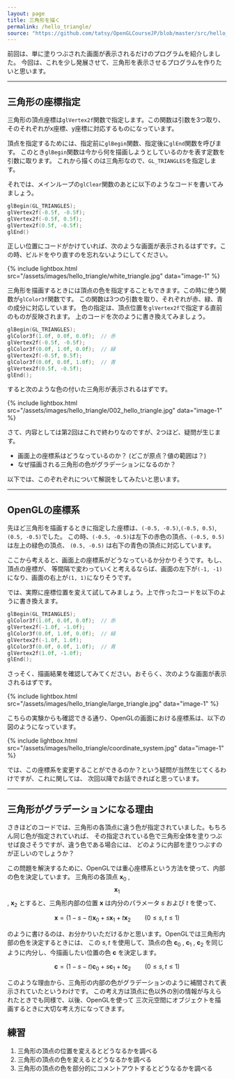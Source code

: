 ```yaml
---
layout: page
title: 三角形を描く
permalink: /hello_triangle/
source: "https://github.com/tatsy/OpenGLCourseJP/blob/master/src/hello_triangle/main.cpp"
---
```


前回は、単に塗りつぶされた画面が表示されるだけのプログラムを紹介しました。
今回は、これを少し発展させて、三角形を表示させるプログラムを作りたいと思います。

---

## 三角形の座標指定

三角形の頂点座標は`glVertex2f`関数で指定します。この関数は引数を3つ取り、
そのそれぞれがx座標、y座標に対応するものになっています。

頂点を指定するためには、指定前に`glBegin`関数、指定後に`glEnd`関数を呼びます。
このとき`glBegin`関数は今から何を描画しようとしているのかを表す定数を引数に取ります。
これから描くのは三角形なので、`GL_TRIANGLES`を指定します。

それでは、メインループの`glClear`関数のあとに以下のようなコードを書いてみましょう。

```c++
glBegin(GL_TRIANGLES);
glVertex2f(-0.5f, -0.5f);
glVertex2f(-0.5f, 0.5f);
glVertex2f(0.5f, -0.5f);
glEnd()
```

正しい位置にコードがかけていれば、次のような画面が表示されるはずです。この時、ビルドをやり直すのを忘れないようにしてください。

{% include lightbox.html src="/assets/images/hello_triangle/white_triangle.jpg" data="image-1" %}

三角形を描画するときには頂点の色を指定することもできます。この時に使う関数が`glColor3f`関数です。
この関数は3つの引数を取り、それぞれが赤、緑、青の成分に対応しています。
色の指定は、頂点位置を`glVertex2f`で指定する直前のものが反映されます。
上のコードを次のように書き換えてみましょう。

```c++
glBegin(GL_TRIANGLES);
glColor3f(1.0f, 0.0f, 0.0f);  // 赤
glVertex2f(-0.5f, -0.5f);
glColor3f(0.0f, 1.0f, 0.0f);  // 緑
glVertex2f(-0.5f, 0.5f);
glColor3f(0.0f, 0.0f, 1.0f);  // 青
glVertex2f(0.5f, -0.5f);
glEnd();
```

すると次のような色の付いた三角形が表示されるはずです。

{% include lightbox.html src="/assets/images/hello_triangle/002_hello_triangle.jpg" data="image-1" %}

さて、内容としては第2回はこれで終わりなのですが、2つほど、疑問が生じます。

* 画面上の座標系はどうなっているのか？ (どこが原点？値の範囲は？)
* なぜ描画される三角形の色がグラデーションになるのか？

以下では、このぞれぞれについて解説をしてみたいと思います。

---

## OpenGLの座標系

先ほど三角形を描画するときに指定した座標は、`(-0.5, -0.5)`,`(-0.5, 0.5)`,`(0.5, -0.5)`でした。
この時、`(-0.5, -0.5)`は左下の赤色の頂点、`(-0.5, 0.5)`は左上の緑色の頂点、
``(0.5, -0.5)`` は右下の青色の頂点に対応しています。

ここから考えると、画面上の座標系がどうなっているか分かりそうです。もし、頂点の座標が、
等間隔で変わっていくと考えるならば、画面の左下が`(-1, -1)`になり、画面の右上が`(1, 1)`になりそうです。

では、実際に座標位置を変えて試してみましょう。上で作ったコードを以下のように書き換えます。

```c++
glBegin(GL_TRIANGLES);
glColor3f(1.0f, 0.0f, 0.0f);  // 赤
glVertex2f(-1.0f, -1.0f);
glColor3f(0.0f, 1.0f, 0.0f);  // 緑
glVertex2f(-1.0f, 1.0f);
glColor3f(0.0f, 0.0f, 1.0f);  // 青
glVertex2f(1.0f, -1.0f);
glEnd();
```

さっそく、描画結果を確認してみてください。おそらく、次のような画面が表示されるはずです。

{% include lightbox.html src="/assets/images/hello_triangle/large_triangle.jpg" data="image-1" %}

こちらの実験からも確認できる通り、OpenGLの画面における座標系は、以下の図のようになっています。

{% include lightbox.html src="/assets/images/hello_triangle/coordinate_system.jpg" data="image-1" %}

では、この座標系を変更することができるのか？という疑問が当然生じてくるわけですが、これに関しては、
次回以降でお話できればと思っています。

---

## 三角形がグラデーションになる理由

さきほどのコードでは、三角形の各頂点に違う色が指定されていました。もちろん同じ色が指定されていれば、
その指定されている色で三角形全体を塗りつぶせば良さそうですが、違う色である場合には、
どのように内部を塗りつぶすのが正しいのでしょうか？

この問題を解決するために、OpenGLでは重心座標系という方法を使って、内部の色を決定しています。
三角形の各頂点 $\textbf{x}_0$ ,$$\textbf{x}_1$$, $\textbf{x}_2$
とすると、三角形内部の位置 $\textbf{x}$ は内分のパラメータ $s$ および $t$ を使って、

$$
\mathbf{x} = (1 - s - t) \mathbf{x}_0 + s \mathbf{x}_1 + t \mathbf{x}_2 \qquad ( 0 \leq s, t \leq 1 )
$$

のように書けるのは、お分かりいただけるかと思います。OpenGLでは三角形内部の色を決定するときには、
この $s, t$ を使用して、頂点の色 $\mathbf{c}_0$ , $\mathbf{c}_1$ , $\mathbf{c}_2$
を同じように内分し、今描画したい位置の色 $\mathbf{c}$ を決定します。

$$
\mathbf{c} = (1 - s - t) \mathbf{c}_0 + s \mathbf{c}_1 + t \mathbf{c}_2 \qquad ( 0 \leq s, t \leq 1 )
$$

このような理由から、三角形の内部の色がグラデーションのように補間されて表示されていたというわけです。
この考え方は頂点に色以外の別の情報が与えられたときでも同様で、以後、OpenGLを使って
三次元空間にオブジェクトを描画するときに大切な考え方になってきます。

## 練習

1. 三角形の頂点の位置を変えるとどうなるかを調べる
2. 三角形の頂点の色を変えるとどうなるかを調べる
3. 三角形の頂点の色を部分的にコメントアウトするとどうなるかを調べる
